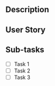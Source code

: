 <!--- Provide a general summary of your changes in the Title above -->
<!--- MANDATORY -->
<!--- Always fill out a description, even if you are reporting a simple issue. If it is something truly trivial or simple, it is okay to keep it short and sweet. -->
## Description
<!--- A clear and concise description of what the issue is about. Include things like expected/desired behavior, actual behavior, motivation or rational for a new feature, what files it concerns, etc. -->

## User Story
<!--- If creating an Epic or issue where a user story makes sense, write the "As a <type of user>, I want <a goal> so that <benefit>." sentence here. Not mandatory, only do this if it makes sense. -->

## Sub-tasks
<!--- If an issue has sub-tasks, list them out as markdown checkboxes. -->
- [ ] Task 1
- [ ] Task 2
- [ ] Task 3
